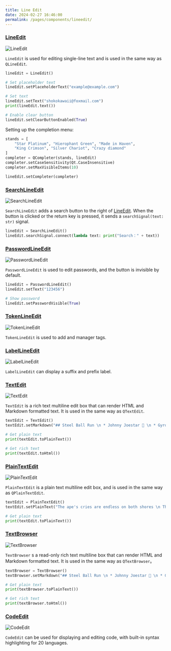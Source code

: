 ```yaml
---
title: Line Edit
date: 2024-02-27 16:46:00
permalink: /pages/components/lineedit/
---
```


### [LineEdit](https://pyqt-fluent-widgets.readthedocs.io/en/latest/autoapi/qfluentwidgets/components/widgets/line_edit/index.html#qfluentwidgets.components.widgets.line_edit.LineEdit)

![LineEdit](/img/components/lineedit/LineEdit.png)

`LineEdit` is used for editing single-line text and is used in the same way as `QLineEdit`.

```python
lineEdit = LineEdit()

# Set placeholder text
lineEdit.setPlaceholderText("example@example.com")

# Set text
lineEdit.setText("shokokawaii@foxmail.com")
print(lineEdit.text())

# Enable clear button
lineEdit.setClearButtonEnabled(True)
```

Setting up the completion menu:
```python
stands = [
    "Star Platinum", "Hierophant Green", "Made in Haven",
    "King Crimson", "Silver Chariot", "Crazy diamond"
]
completer = QCompleter(stands, lineEdit)
completer.setCaseSensitivity(Qt.CaseInsensitive)
completer.setMaxVisibleItems(10)

lineEdit.setCompleter(completer)
```

### [SearchLineEdit](https://pyqt-fluent-widgets.readthedocs.io/en/latest/autoapi/qfluentwidgets/components/widgets/line_edit/index.html#qfluentwidgets.components.widgets.line_edit.SearchLineEdit)

![SearchLineEdit](/img/components/lineedit/SearchLineEdit.png)

`SearchLineEdit` adds a search button to the right of [LineEdit](#lineedit). When the button is clicked or the return key is pressed, it sends a `searchSignal(text: str)` signal.

```python
lineEdit = SearchLineEdit()
lineEdit.searchSignal.connect(lambda text: print("Search：" + text))
```

### [PasswordLineEdit](https://pyqt-fluent-widgets.readthedocs.io/en/latest/autoapi/qfluentwidgets/components/widgets/line_edit/index.html#qfluentwidgets.components.widgets.line_edit.PasswordLineEdit)

![PasswordLineEdit](/img/components/lineedit/PasswordLineEdit.png)

`PasswordLineEdit` is used to edit passwords, and the button is invisible by default.
```python
lineEdit = PasswordLineEdit()
lineEdit.setText("123456")

# Show password
lineEdit.setPasswordVisible(True)
```


### [TokenLineEdit](https://qfluentwidgets.com/price)

![TokenLineEdit](/img/components/lineedit/TokenLineEdit.png)

`TokenLineEdit` is used to add and manager tags.

### [LabelLineEdit](https://qfluentwidgets.com/price)

![LabelLineEdit](/img/components/lineedit/LabelLineEdit.png)

`LabelLineEdit` can display a suffix and prefix label.


### [TextEdit](https://pyqt-fluent-widgets.readthedocs.io/en/latest/autoapi/qfluentwidgets/components/widgets/line_edit/index.html#qfluentwidgets.components.widgets.line_edit.TextEdit)

![TextEdit](/img/components/lineedit/TextEdit.png)

`TextEdit` is a rich text multiline edit box that can render HTML and Markdown formatted text. It is used in the same way as `QTextEdit`.

```python
textEdit = TextEdit()
textEdit.setMarkdown("## Steel Ball Run \n * Johnny Joestar 🦄 \n * Gyro Zeppeli 🐴 ")

# Get plain text
print(textEdit.toPlainText())

# Get rich text
print(textEdit.toHtml())
```


### [PlainTextEdit](https://pyqt-fluent-widgets.readthedocs.io/en/latest/autoapi/qfluentwidgets/components/widgets/line_edit/index.html#qfluentwidgets.components.widgets.line_edit.PlainTextEdit)

![PlainTextEdit](/img/components/lineedit/PlainTextEdit.png)

`PlainTextEdit` is a plain text multiline edit box, and is used in the same way as `QPlainTextEdit`.

```python
textEdit = PlainTextEdit()
textEdit.setPlainText("The ape's cries are endless on both shores \n The light boat has crossed ten thousand mountains ")

# Get plain text
print(textEdit.toPlainText())
```

### [TextBrowser](https://pyqt-fluent-widgets.readthedocs.io/zh-cn/latest/autoapi/qfluentwidgets/components/widgets/line_edit/index.html#qfluentwidgets.components.widgets.line_edit.TextBrowser)

![TextBrowser](/img/components/lineedit/TextEdit.png)

`TextBrowser` s a read-only rich text multiline box that can render HTML and Markdown formatted text. It is used in the same way as `QTextBrowser`。

```python
textBrowser = TextBrowser()
textBrowser.setMarkdown("## Steel Ball Run \n * Johnny Joestar 🦄 \n * Gyro Zeppeli 🐴 ")

# Get plain text
print(textBrowser.toPlainText())

# Get rich text
print(textBrowser.toHtml())
```


### [CodeEdit](https://qfluentwidgets.com/price)

![CodeEdit](/img/components/lineedit/CodeEdit.png)

`CodeEdit` can be used for displaying and editing code, with built-in syntax highlighting for 20 languages.